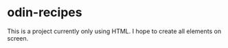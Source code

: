 # odin-recipes

This is a project currently only using HTML. I hope to create all elements on screen.
